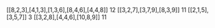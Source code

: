 [[8,2,3],[4,1,3],[1,3,6],[8,4,6],[4,4,8]]
12
[[3,2,7],[3,7,9],[8,3,9]]
11
[[2,1,5],[3,5,7]]
3
[[3,2,8],[4,4,6],[10,8,9]]
11